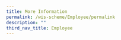 ```yaml
---
title: More Information
permalink: /wis-scheme/Employee/permalink
description: ""
third_nav_title: Employee
---
```

